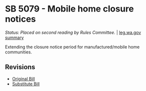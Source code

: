 # SB 5079 - Mobile home closure notices
*Status: Placed on second reading by Rules Committee.* | [leg.wa.gov summary](https://app.leg.wa.gov/billsummary?BillNumber=5079&Year=2021)

Extending the closure notice period for manufactured/mobile home communities.

## Revisions
* [Original Bill](1/)
* [Substitute Bill](S/)
